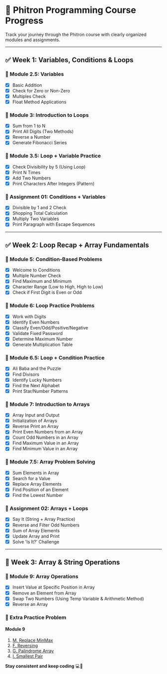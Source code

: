 # 📘 Phitron Programming Course Progress

Track your journey through the Phitron course with clearly organized modules and assignments.

---

## ✅ Week 1: Variables, Conditions & Loops

### 🔹 Module 2.5: Variables
- [x] Basic Addition
- [x] Check for Zero or Non-Zero
- [x] Multiples Check
- [x] Float Method Applications

### 🔹 Module 3: Introduction to Loops
- [x] Sum from 1 to N
- [x] Print All Digits (Two Methods)
- [x] Reverse a Number
- [x] Generate Fibonacci Series

### 🔹 Module 3.5: Loop + Variable Practice
- [x] Check Divisibility by 5 (Using Loop)
- [x] Print N Times
- [x] Add Two Numbers
- [x] Print Characters After Integers (Pattern)

### 📘 Assignment 01: Conditions + Variables
- [x] Divisible by 1 and 2 Check
- [x] Shopping Total Calculation
- [x] Multiply Two Variables
- [x] Print Paragraph with Escape Sequences

---

## ✅ Week 2: Loop Recap + Array Fundamentals

### 🔹 Module 5: Condition-Based Problems
- [x] Welcome to Conditions
- [x] Multiple Number Check
- [x] Find Maximum and Minimum
- [x] Character Range (Low to High, High to Low)
- [x] Check if First Digit is Even or Odd

### 🔹 Module 6: Loop Practice Problems
- [x] Work with Digits
- [x] Identify Even Numbers
- [x] Classify Even/Odd/Positive/Negative
- [x] Validate Fixed Password
- [x] Determine Maximum Number
- [x] Generate Multiplication Table

### 🔹 Module 6.5: Loop + Condition Practice
- [x] Ali Baba and the Puzzle
- [x] Find Divisors
- [x] Identify Lucky Numbers
- [x] Find the Next Alphabet
- [x] Print Star/Number Patterns

### 🔹 Module 7: Introduction to Arrays
- [x] Array Input and Output
- [x] Initialization of Arrays
- [x] Reverse Print an Array
- [x] Print Even Numbers from an Array
- [x] Count Odd Numbers in an Array
- [x] Find Maximum Value in an Array
- [x] Find Minimum Value in an Array

### 🔹 Module 7.5: Array Problem Solving
- [x] Sum Elements in Array
- [x] Search for a Value
- [x] Replace Array Elements
- [x] Find Position of an Element
- [x] Find the Lowest Number

### 📘 Assignment 02: Arrays + Loops
- [x] Say It (String + Array Practice)
- [x] Reverse and Filter Odd Numbers
- [x] Sum of Array Elements
- [x] Update Array and Print
- [x] Solve 'Is It?' Challenge

---

## 🚧 Week 3: Array & String Operations

### 🔹 Module 9: Array Operations
- [x] Insert Value at Specific Position in Array
- [x] Remove an Element from Array
- [x] Swap Two Numbers (Using Temp Variable & Arithmetic Method)
- [x] Reverse an Array

### 🔹 Extra Practice Problem

#### Module 9

1. [M. Replace MinMax](http://codeforces.com/group/MWSDmqGsZm/contest/219774/problem/M)  
2. [F. Reversing](https://codeforces.com/group/MWSDmqGsZm/contest/219774/problem/F)
3. [G. Palindrome Array](https://codeforces.com/group/MWSDmqGsZm/contest/219774/problem/G)
4. [I. Smallest Pair](https://codeforces.com/group/MWSDmqGsZm/contest/219774/problem/I)


**Stay consistent and keep coding** 💻🚀
